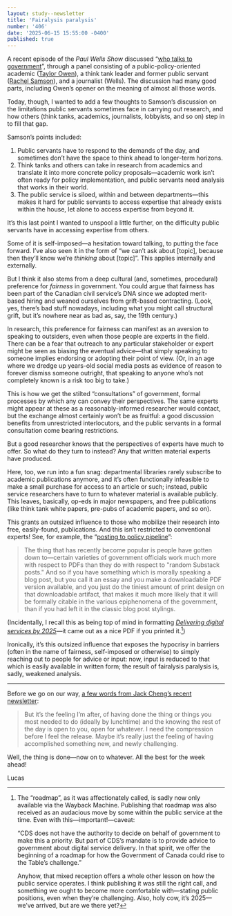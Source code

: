 ```yaml
---
layout: study--newsletter
title: 'Fairalysis paralysis'
number: '406'
date: '2025-06-15 15:55:00 -0400'
published: true
---
```


A recent episode of the _Paul Wells Show_ discussed “[who talks to government](https://paulwells.substack.com/p/who-talks-to-government)”, through a panel consisting of a public-policy-oriented academic ([Taylor Owen](https://www.taylorowen.com/)), a think tank leader and former public servant ([Rachel Samson](https://irpp.org/people/rachel-samson/)), and a journalist (Wells). The discussion had many good parts, including Owen’s opener on the meaning of almost all those words. 

Today, though, I wanted to add a few thoughts to Samson’s discussion on the limitations public servants sometimes face in carrying out research, and how others (think tanks, academics, journalists, lobbyists, and so on) step in to fill that gap.

Samson’s points included:

1. Public servants have to respond to the demands of the day, and sometimes don’t have the space to think ahead to longer-term horizons.
2. Think tanks and others can take in research from academics and translate it into more concrete policy proposals—academic work isn’t often ready for policy implementation, and public servants need analysis that works in their world.
3. The public service is siloed, within and between departments—this makes it hard for public servants to access expertise that already exists within the house, let alone to access expertise from beyond it.

It’s this last point I wanted to unspool a little further, on the difficulty public servants have in accessing expertise from others.

Some of it is self-imposed—a hesitation toward talking, to putting the face forward. I’ve also seen it in the form of “we can’t ask about [topic], because then they’ll know we’re _thinking_ about [topic]”. This applies internally and externally.

But I think it also stems from a deep cultural (and, sometimes, procedural) preference for _fairness_ in government. You could argue that fairness has been part of the Canadian civil service’s DNA since we adopted merit-based hiring and weaned ourselves from grift-based contracting. (Look, yes, there’s bad stuff nowadays, including what you might call structural grift, but it’s nowhere near as bad as, say, the 19th century.)

In research, this preference for fairness can manifest as an aversion to speaking to outsiders, even when those people are experts in the field. There can be a fear that outreach to any particular stakeholder or expert might be seen as biasing the eventual advice—that simply speaking to someone implies endorsing or adopting their point of view. (Or, in an age where we dredge up years-old social media posts as evidence of reason to forever dismiss someone outright, that speaking to anyone who’s not completely known is a risk too big to take.)

This is how we get the stilted “consultations” of government, formal processes by which any can convey their perspectives. The same experts might appear at these as a reasonably-informed researcher would contact, but the exchange almost certainly won’t be as fruitful: a good discussion benefits from unrestricted interlocutors, and the public servants in a formal consultation come bearing restrictions.

But a good researcher knows that the perspectives of experts have much to offer. So what do they turn to instead? Any that written material experts have produced.

Here, too, we run into a fun snag: departmental libraries rarely subscribe to academic publications anymore, and it’s often functionally infeasible to make a small purchase for access to an article or such; instead, public service researchers have to turn to whatever material is available publicly. This leaves, basically, op-eds in major newspapers, and free publications (like think tank white papers, pre-pubs of academic papers, and so on).

This grants an outsized influence to those who mobilize their research into free, easily-found, publications. And this isn’t restricted to conventional experts! See, for example, the “[posting to policy pipeline](https://www.complexsystemspodcast.com/episodes/understanding-and-wielding-power-in-local-government-with-daniel-golliher/)”:

> The thing that has recently become popular is people have gotten down to—certain varieties of government officials work much more with respect to PDFs than they do with respect to "random Substack posts." And so if you have something which is morally speaking a blog post, but you call it an essay and you make a downloadable PDF version available, and you just do the tiniest amount of print design on that downloadable artifact, that makes it much more likely that it will be formally citable in the various epiphenomena of the government, than if you had left it in the classic blog post stylings.

(Incidentally, I recall this as being top of mind in formatting [_Delivering digital services by 2025_](https://web.archive.org/web/20191121085939/https://digital.canada.ca/roadmap-2025/)—it came out as a nice PDF if you printed it.[^roadmap])

Ironically, it’s this outsized influence that exposes the hypocrisy in barriers (often in the name of fairness, self-imposed or otherwise) to simply reaching out to people for advice or input: now, input is reduced to that which is easily available in written form; the result of fairalysis paralysis is, sadly, weakened analysis.

***

Before we go on our way, [a few words from Jack Cheng’s recent newsletter](https://www.jackcheng.com/sunday/443-befittingly-mysterious/):

> But it’s the feeling I’m after, of having done the thing or things you most needed to do (ideally by lunchtime) and the knowing the rest of the day is open to you, open for whatever. I need the compression before I feel the release. Maybe it’s really just the feeling of having accomplished something new, and newly challenging.

Well, the thing is done—now on to whatever. All the best for the week ahead!

Lucas



[^roadmap]: The “roadmap”, as it was affectionately called, is sadly now only available via the Wayback Machine. Publishing that roadmap was also received as an audacious move by some within the public service at the time. Even with this—important!—caveat:

    “CDS does not have the authority to decide on behalf of government to make this a priority. But part of CDS’s mandate is to provide advice to government about digital service delivery. In that spirit, we offer the beginning of a roadmap for how the Government of Canada could rise to the Table’s challenge.”

    Anyhow, that mixed reception offers a whole other lesson on how the public service operates. I think publishing it was still the right call, and something we ought to become more comfortable with—stating public positions, even when they’re challenging. Also, holy cow, it’s 2025—we’ve arrived, but are we there yet? 

